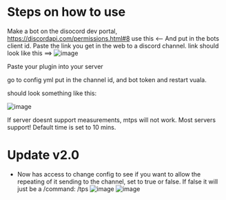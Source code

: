 # Steps on how to use

Make a bot on the disocord dev portal,
https://discordapi.com/permissions.html#8 use this <-- And put in the bots client id. Paste the link you get in the web to a discord channel. link should look like this ==>
![image](https://github.com/1lent/TpsSender/assets/128602359/cb32f7fb-415b-4917-98d4-7fecb1d9e76a)


Paste your plugin into your server


go to config yml put in the channel id, and bot token and restart vuala.


should look something like this:

![image](https://github.com/1lent/TpsSender/assets/128602359/ea339167-3e44-4c50-a428-e986e43a7e93)



If server doesnt support measurements, mtps will not work. Most servers support!
Default time is set to 10 mins.


# Update v2.0

- Now has access to change config to see if you want to allow the repeating of it sending to the channel, set to true or false. If false it will just be a /command: /tps
![image](https://github.com/1lent/ServerStatsSender/assets/128602359/1abc4009-fea2-42b0-97dd-33352d84485b)
![image](https://github.com/1lent/ServerStatsSender/assets/128602359/31e88e23-f2b2-41f0-a5b8-716e7df86fd0)


